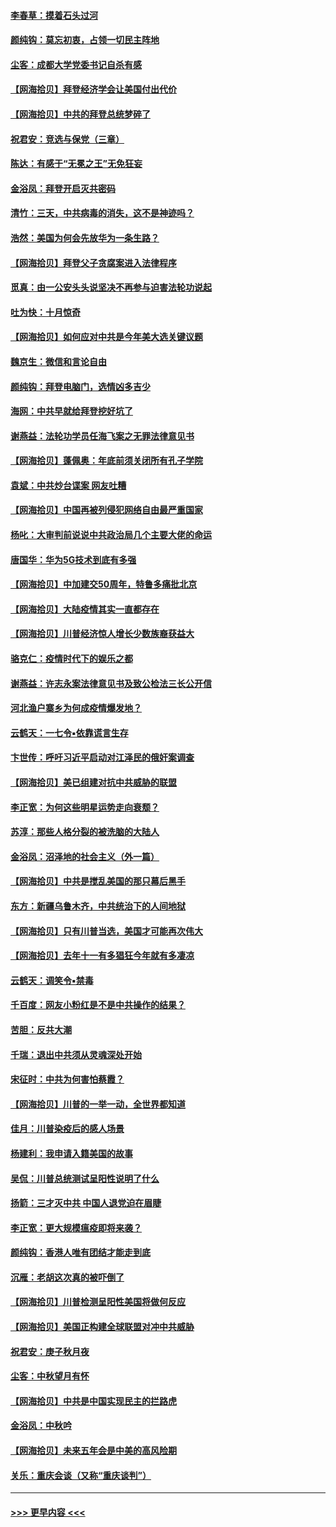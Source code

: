 #### [李春草：摸着石头过河](../pages/nsc993/n12491121.md?t=10220651) 
#### [颜纯钩：莫忘初衷，占领一切民主阵地](../pages/nsc993/n12490965.md?t=10220651) 
#### [尘客：成都大学党委书记自杀有感](../pages/nsc993/n12490950.md?t=10220651) 
#### [【网海拾贝】拜登经济学会让美国付出代价](../pages/nsc993/n12489662.md?t=10220651) 
#### [【网海拾贝】中共的拜登总统梦碎了](../pages/nsc993/n12487896.md?t=10220651) 
#### [祝君安：竞选与保党（三章）](../pages/nsc993/n12487258.md?t=10220651) 
#### [陈达：有感于“无冕之王”无免狂妄](../pages/nsc993/n12485133.md?t=10220651) 
#### [金浴凤：拜登开启灭共密码](../pages/nsc993/n12485125.md?t=10220651) 
#### [清竹：三天，中共病毒的消失，这不是神迹吗？](../pages/nsc993/n12485027.md?t=10220651) 
#### [浩然：美国为何会先放华为一条生路？](../pages/nsc993/n12484997.md?t=10220651) 
#### [【网海拾贝】拜登父子贪腐案进入法律程序](../pages/nsc993/n12484957.md?t=10220651) 
#### [觅真：由一公安头头说坚决不再参与迫害法轮功说起](../pages/nsc993/n12484212.md?t=10220651) 
#### [吐为快：十月惊奇](../pages/nsc993/n12484172.md?t=10220651) 
#### [【网海拾贝】如何应对中共是今年美大选关键议题](../pages/nsc993/n12483755.md?t=10220651) 
#### [魏京生：微信和言论自由](../pages/nsc993/n12483372.md?t=10220651) 
#### [颜纯钩：拜登电脑门，选情凶多吉少](../pages/nsc993/n12482666.md?t=10220651) 
#### [海网：中共早就给拜登挖好坑了](../pages/nsc993/n12482660.md?t=10220651) 
#### [谢燕益：法轮功学员任海飞案之无罪法律意见书](../pages/nsc993/n12482512.md?t=10220651) 
#### [【网海拾贝】蓬佩奥：年底前须关闭所有孔子学院](../pages/nsc993/n12482443.md?t=10220651) 
#### [袁斌：中共炒台谍案 网友吐糟](../pages/nsc993/n12481564.md?t=10220651) 
#### [【网海拾贝】中国再被列侵犯网络自由最严重国家](../pages/nsc993/n12479643.md?t=10220651) 
#### [杨叱：大审判前说说中共政治局几个主要大佬的命运](../pages/nsc993/n12477527.md?t=10220651) 
#### [唐国华：华为5G技术到底有多强](../pages/nsc993/n12477483.md?t=10220651) 
#### [【网海拾贝】中加建交50周年，特鲁多痛批北京](../pages/nsc993/n12476892.md?t=10220651) 
#### [【网海拾贝】大陆疫情其实一直都存在](../pages/nsc993/n12473948.md?t=10220651) 
#### [【网海拾贝】川普经济惊人增长少数族裔获益大](../pages/nsc993/n12471565.md?t=10220651) 
#### [骆克仁：疫情时代下的娱乐之都](../pages/nsc993/n12471312.md?t=10220651) 
#### [谢燕益：许志永案法律意见书及致公检法三长公开信](../pages/nsc993/n12470870.md?t=10220651) 
#### [河北渔户寨乡为何成疫情爆发地？](../pages/nsc993/n12464936.md?t=10220651) 
#### [云鹤天：一七令▪依靠谎言生存](../pages/nsc993/n12470034.md?t=10220651) 
#### [卞世传：呼吁习近平启动对江泽民的俄奸案调查](../pages/nsc993/n12469722.md?t=10220651) 
#### [【网海拾贝】美已组建对抗中共威胁的联盟](../pages/nsc993/n12469018.md?t=10220651) 
#### [李正宽：为何这些明星运势走向衰颓？](../pages/nsc993/n12468730.md?t=10220651) 
#### [苏淳：那些人格分裂的被洗脑的大陆人](../pages/nsc993/n12467858.md?t=10220651) 
#### [金浴凤：沼泽地的社会主义（外一篇）](../pages/nsc993/n12467792.md?t=10220651) 
#### [【网海拾贝】中共是搅乱美国的那只幕后黑手](../pages/nsc993/n12467700.md?t=10220651) 
#### [东方：新疆乌鲁木齐，中共统治下的人间地狱](../pages/nsc993/n12466075.md?t=10220651) 
#### [【网海拾贝】只有川普当选，美国才可能再次伟大](../pages/nsc993/n12466013.md?t=10220651) 
#### [【网海拾贝】去年十一有多猖狂今年就有多凄凉](../pages/nsc993/n12463649.md?t=10220651) 
#### [云鹤天：调笑令▪禁毒](../pages/nsc993/n12462975.md?t=10220651) 
#### [千百度：网友小粉红是不是中共操作的结果？](../pages/nsc993/n12461025.md?t=10220651) 
#### [苦胆：反共大潮](../pages/nsc993/n12459469.md?t=10220651) 
#### [千瑞：退出中共须从灵魂深处开始](../pages/nsc993/n12459437.md?t=10220651) 
#### [宋征时：中共为何害怕蔡霞？](../pages/nsc993/n12459097.md?t=10220651) 
#### [【网海拾贝】川普的一举一动，全世界都知道](../pages/nsc993/n12458825.md?t=10220651) 
#### [佳月：川普染疫后的感人场景](../pages/nsc993/n12456994.md?t=10220651) 
#### [杨建利：我申请入籍美国的故事](../pages/nsc993/n12455635.md?t=10220651) 
#### [吴侃：川普总统测试呈阳性说明了什么](../pages/nsc993/n12451869.md?t=10220651) 
#### [扬箭：三才灭中共 中国人退党迫在眉睫](../pages/nsc993/n12451842.md?t=10220651) 
#### [李正宽：更大规模瘟疫即将来袭？](../pages/nsc993/n12451455.md?t=10220651) 
#### [颜纯钩：香港人唯有团结才能走到底](../pages/nsc993/n12450870.md?t=10220651) 
#### [沉雁：老胡这次真的被吓倒了](../pages/nsc993/n12449796.md?t=10220651) 
#### [【网海拾贝】川普检测呈阳性美国将做何反应](../pages/nsc993/n12449042.md?t=10220651) 
#### [【网海拾贝】美国正构建全球联盟对冲中共威胁](../pages/nsc993/n12446580.md?t=10220651) 
#### [祝君安：庚子秋月夜](../pages/nsc993/n12445870.md?t=10220651) 
#### [尘客：中秋望月有怀](../pages/nsc993/n12444632.md?t=10220651) 
#### [【网海拾贝】中共是中国实现民主的拦路虎](../pages/nsc993/n12443573.md?t=10220651) 
#### [金浴凤：中秋吟](../pages/nsc993/n12441773.md?t=10220651) 
#### [【网海拾贝】未来五年会是中美的高风险期](../pages/nsc993/n12440760.md?t=10220651) 
#### [关乐：重庆会谈（又称“重庆谈判”）](../pages/nsc993/n12437525.md?t=10220651) 

----
#### [ >>> 更早内容 <<< ](../indexes/nsc993-earlier.md)
